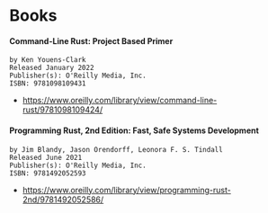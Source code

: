 # Books
#### Command-Line Rust: Project Based Primer
```
by Ken Youens-Clark
Released January 2022
Publisher(s): O'Reilly Media, Inc.
ISBN: 9781098109431
```
- https://www.oreilly.com/library/view/command-line-rust/9781098109424/


#### Programming Rust, 2nd Edition: Fast, Safe Systems Development
```
by Jim Blandy, Jason Orendorff, Leonora F. S. Tindall
Released June 2021
Publisher(s): O'Reilly Media, Inc.
ISBN: 9781492052593
```
- https://www.oreilly.com/library/view/programming-rust-2nd/9781492052586/

